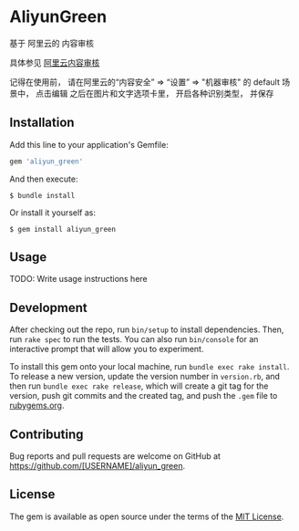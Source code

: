 # AliyunGreen

基于 阿里云的 内容审核

具体参见 [阿里云内容审核](https://help.aliyun.com/document_detail/84456.html?spm=a2c4g.11186623.0.0.7662754aWakeeW)

记得在使用前， 请在阿里云的“内容安全” => “设置” => "机器审核" 的 default 场景中， 点击编辑
之后在图片和文字选项卡里， 开启各种识别类型， 并保存



## Installation

Add this line to your application's Gemfile:

```ruby
gem 'aliyun_green'
```

And then execute:

    $ bundle install

Or install it yourself as:

    $ gem install aliyun_green

## Usage

TODO: Write usage instructions here

## Development

After checking out the repo, run `bin/setup` to install dependencies. Then, run `rake spec` to run the tests. You can also run `bin/console` for an interactive prompt that will allow you to experiment.

To install this gem onto your local machine, run `bundle exec rake install`. To release a new version, update the version number in `version.rb`, and then run `bundle exec rake release`, which will create a git tag for the version, push git commits and the created tag, and push the `.gem` file to [rubygems.org](https://rubygems.org).

## Contributing

Bug reports and pull requests are welcome on GitHub at https://github.com/[USERNAME]/aliyun_green.

## License

The gem is available as open source under the terms of the [MIT License](https://opensource.org/licenses/MIT).

